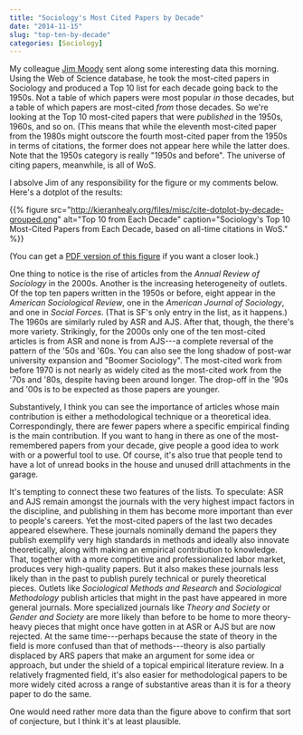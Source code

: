 ```yaml
---
title: "Sociology's Most Cited Papers by Decade"
date: "2014-11-15"
slug: "top-ten-by-decade"
categories: [Sociology]
---
```


My colleague [Jim Moody](http://www.soc.duke.edu/~jmoody77/) sent along some interesting data this morning. Using the Web of Science database, he took the most-cited papers in Sociology and produced a Top 10 list for each decade going back to the 1950s. Not a table of which papers were most popular *in* those decades, but a table of which papers are most-cited *from* those decades. So we're looking at the Top 10 most-cited papers that were *published* in the 1950s, 1960s, and so on. (This means that while the eleventh most-cited paper from the 1980s might outscore the fourth most-cited paper from the 1950s in terms of citations, the former does not appear here while the latter does. Note that the 1950s category is really "1950s and before". The universe of citing papers, meanwhile, is all of WoS.

I absolve Jim of any responsibility for the figure or my comments below. Here's a dotplot of the results:

{{% figure src="http://kieranhealy.org/files/misc/cite-dotplot-by-decade-grouped.png" alt="Top 10 from Each Decade" caption="Sociology's Top 10 Most-Cited Papers from Each Decade, based on all-time citations in WoS." %}}

(You can get a [PDF version of this figure](http://kieranhealy.org/files/misc/cite-dotplot-by-decade-grouped.pdf) if you want a closer look.) 

One thing to notice is the rise of articles from the _Annual Review of Sociology_ in the 2000s. Another is the increasing heterogeneity of outlets. Of the top ten papers written in the 1950s or before, eight appear in the *American Sociological Review*, one in the *American Journal of Sociology*, and one in *Social Forces*. (That is SF's only entry in the list, as it happens.) The 1960s are similarly ruled by ASR and AJS. After that, though, the there's more variety. Strikingly, for the 2000s only one of the ten most-cited articles is from ASR and none is from AJS---a complete reversal of the pattern of the '50s and '60s.  You can also see the long shadow of post-war university expansion and "Boomer Sociology". The most-cited work from before 1970 is not nearly as widely cited as the most-cited work from the '70s and '80s, despite having been around longer. The drop-off in the '90s and '00s is to be expected as those papers are younger.

Substantively, I think you can see the importance of articles whose
main contribution is either a methodological technique or a
theoretical idea. Correspondingly, there are fewer papers where a
specific empirical finding is the main contribution. If you want to
hang in there as one of the most-remembered papers from your decade,
give people a good idea to work with or a powerful tool to use. Of
course, it's also true that people tend to have a lot of unread books
in the house and unused drill attachments in the garage.

It's tempting to connect these two features of the lists. To
speculate: ASR and AJS remain amongst the journals with the very
highest impact factors in the discipline, and publishing in them has
become more important than ever to people's careers. Yet the
most-cited papers of the last two decades appeared elsewhere. These
journals nominally demand the papers they publish exemplify very high
standards in methods and ideally also innovate theoretically, along
with making an empirical contribution to knowledge. That, together
with a more competitive and professionalized labor market, produces
very high-quality papers. But it also makes these journals less likely
than in the past to publish purely technical or purely theoretical
pieces. Outlets like *Sociological Methods and Research* and
*Sociological Methodology* publish articles that might in the past
have appeared in more general journals. More specialized journals like
*Theory and Society* or *Gender and Society* are more likely than
before to be home to more theory-heavy pieces that might once have
gotten in at ASR or AJS but are now rejected. At the same
time---perhaps because the state of theory in the field is more
confused than that of methods---theory is also partially displaced by
ARS papers that make an argument for some idea or approach, but under
the shield of a topical empirical literature review. In a relatively fragmented field, it's also easier for methodological papers to be more widely cited across a range of substantive areas than it is for a theory paper to do the same.

One would need rather more data than the figure above to confirm that
sort of conjecture, but I think it's at least plausible.




